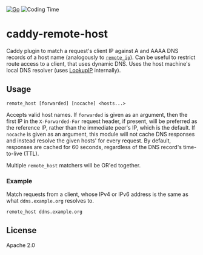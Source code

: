 [![Go](https://github.com/muety/caddy-remote-host/workflows/Go/badge.svg)](https://github.com/muety/caddy-remote-host/actions)
![Coding Time](https://img.shields.io/endpoint?url=https://wakapi.dev/api/compat/shields/v1/n1try/interval:any/project:caddy-remote-host&color=blue&label=coding%20time)

# caddy-remote-host

Caddy plugin to match a request's client IP against A and AAAA DNS records of a host name (analogously
to [`remote_ip`](https://caddyserver.com/docs/caddyfile/matchers#remote-ip)). Can be useful to restrict route access to
a client, that uses dynamic DNS. Uses the host machine's local DNS resolver (uses [LookupIP](https://pkg.go.dev/net?utm_source=godoc#LookupIP) internally).

## Usage

```
remote_host [forwarded] [nocache] <hosts...>
```

Accepts valid host names. If `forwarded` is given as an argument, then the first IP in the `X-Forwarded-For` request
header, if present, will be preferred as the reference IP, rather than the immediate peer's IP, which is the default.
If `nocache` is given as an argument, this module will not cache DNS responses and instead resolve the given hosts' for
every request. By default, responses are cached for 60 seconds, regardless of the DNS record's time-to-live (TTL).

Multiple `remote_host` matchers will be OR'ed together.

### Example

Match requests from a client, whose IPv4 or IPv6 address is the same as what `ddns.example.org` resolves to.

```
remote_host ddns.example.org
```

## License

Apache 2.0
